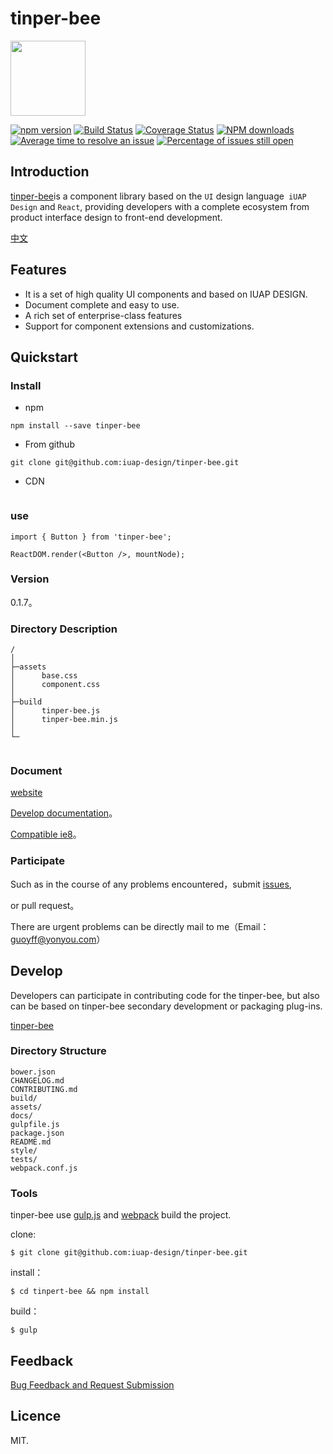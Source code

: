 # tinper-bee

<img src="http://tinper.org/assets/images/bee.png" width="120" />


[![npm version](https://img.shields.io/npm/v/tinper-bee.svg)](https://www.npmjs.com/package/tinper-bee)
[![Build Status](https://img.shields.io/travis/iuap-design/tinper-bee/master.svg)](https://travis-ci.org/iuap-design/tinper-bee)
[![Coverage Status](https://coveralls.io/repos/github/iuap-design/tinper-bee/badge.svg?branch=master)](https://coveralls.io/github/iuap-design/tinper-bee?branch=master)
[![NPM downloads](http://img.shields.io/npm/dm/tinper-bee.svg?style=flat)](https://npmjs.org/package/tinper-bee)
[![Average time to resolve an issue](http://isitmaintained.com/badge/resolution/iuap-design/tinper-bee.svg)](http://isitmaintained.com/project/iuap-design/tinper-bee "Average time to resolve an issue")
[![Percentage of issues still open](http://isitmaintained.com/badge/open/iuap-design/tinper-bee.svg)](http://isitmaintained.com/project/iuap-design/tinper-bee "Percentage of issues still open")


## Introduction

[tinper-bee](http://bee.tinper.org/)is a component library based on the `UI` design language` iUAP Design` and `React`, providing developers with a complete ecosystem from product interface design to front-end development.

[中文](README_CN.md)

## Features

- It is a set of high quality UI components and based on IUAP DESIGN.
- Document complete and easy to use.
- A rich set of enterprise-class features
- Support for component extensions and customizations.


## Quickstart


### Install

- npm

```
npm install --save tinper-bee
```

- From github
```
git clone git@github.com:iuap-design/tinper-bee.git
```

- CDN
```
```

### use

```
import { Button } from 'tinper-bee';

ReactDOM.render(<Button />, mountNode);

```


### Version

0.1.7。


### Directory Description

```
/
│
├─assets
│      base.css
│      component.css
│
├─build
│      tinper-bee.js
│      tinper-bee.min.js
│
└─


```

### Document

[website](http://bee.tinper.org/)

[Develop documentation](https://github.com/iuap-design/tinper-bee/docs)。

[Compatible ie8](https://github.com/iuap-design/neoui-react/blob/master/docs/react-ie8.md)。



### Participate

Such as in the course of any problems encountered，submit [issues](https://github.com/iuap-design/tinper-bee/issues),

or pull request。

There are urgent problems can be directly mail to me（Email：guoyff@yonyou.com）


## Develop

Developers can participate in contributing code for the tinper-bee, but also can be based on tinper-bee secondary development or packaging plug-ins.

[tinper-bee](https://github.com/tinper-bee)

### Directory Structure

```
bower.json
CHANGELOG.md
CONTRIBUTING.md
build/
assets/
docs/
gulpfile.js
package.json
README.md
style/
tests/
webpack.conf.js
```

### Tools

tinper-bee use [gulp.js](http://gulpjs.com/) and [webpack](https://webpack.github.io/) build the project.

clone:

```
$ git clone git@github.com:iuap-design/tinper-bee.git
```

install：

```
$ cd tinpert-bee && npm install
```

build：

```
$ gulp
```


## Feedback

[Bug Feedback and Request Submission](CONTRIBUTING.md)

## Licence

MIT.
